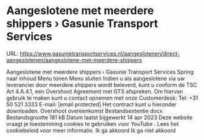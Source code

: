 # Aangeslotene met meerdere shippers › Gasunie Transport Services

URL: https://www.gasunietransportservices.nl/aangeslotenen/direct-aangeslotenen/aangeslotene-met-meerdere-shippers

Aangeslotene met meerdere shippers › Gasunie Transport Services
Spring naar inhoud
Menu tonen
Menu sluiten
Indien u als
aangeslotene
via uw
leverancier
door meerdere shippers wordt beleverd, kunt u conform de TSC Art 4.A.4.1, een
Overshoot Agreement
met
GTS
afspreken.
Om hiervan gebruik te maken kunt u contact opnemen met onze Customerdesk:
Tel: +31 50 521 3333
E-mail:
[email protected]
Het contract kunt u hieronder downloaden.
Overshoot overeenkomst
Bestandsextentie
docx
Bestandsgrootte
181 kB
Datum laatst bijgewerkt
14 apr 2023
Deze website vraagt je toestemming cookies te gebruiken voor
YouTube
. Lees het
cookiebeleid
voor meer informatie.
Ik ga akkoord
Ik ga niet akkoord